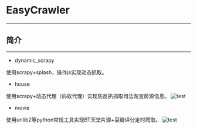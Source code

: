 # EasyCrawler
--------

## 简介
--------
- dynamic_scrapy

使用scrapy+splash，操作js实现动态抓取。

- house

使用scrapy+动态代理（蚂蚁代理）实现防反扒抓取司法淘宝房源信息。
![test](https://i.imgsafe.org/4babe875bb.jpg)

- movie

使用urllib2等python常规工具实现BT天堂片源+豆瓣评分定时爬取。
![test](https://i.imgsafe.org/4bb429517f.jpg)
